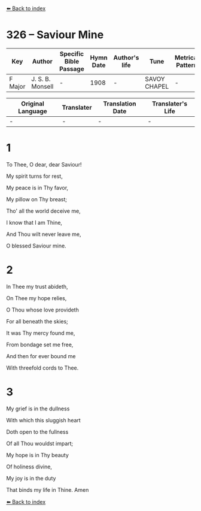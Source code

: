 [⬅️ Back to index](../README.md)

# 326 – Saviour Mine

Key | Author   | Specific Bible Passage     |Hymn Date |Author's life |Tune |Metrical Pattern   |Composer/Source
-- | --------- | ---------------------------|----------|--------------|-----|-------------------|-------------  
F Major |J. S. B. Monsell |- |1908 |- |SAVOY CHAPEL |- |J. B. Calkin

Original Language | Translater | Translation Date   | Translater's Life  
----------------- | --------- | --------------------|-------------     
\- |- |- |-




# 1

To Thee, O dear, dear Saviour!

My spirit turns for rest,

My peace is in Thy favor,

My pillow on Thy breast;

Tho' all the world deceive me,

I know that I am Thine,

And Thou wilt never leave me,

O blessed Saviour mine.



# 2

In Thee my trust abideth,

On Thee my hope relies,

O Thou whose love provideth

For all beneath the skies;

It was Thy mercy found me,

From bondage set me free,

And then for ever bound me

With threefold cords to Thee.



# 3

My grief is in the dullness

With which this sluggish heart

Doth open to the fullness

Of all Thou wouldst impart;

My hope is in Thy beauty

Of holiness divine,

My joy is in the duty

That binds my life in Thine.  Amen

[⬅️ Back to index](../README.md)
